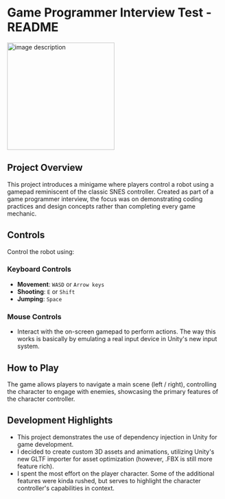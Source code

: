 # Game Programmer Interview Test - README

<img src="https://i.imgur.com/4sWm1dV.png" width="250" alt="image description" />

## Project Overview

This project introduces a minigame where players control a robot using a gamepad reminiscent of the classic SNES controller. Created as part of a game programmer interview, the focus was on demonstrating coding practices and design concepts rather than completing every game mechanic.

## Controls

Control the robot using:

### Keyboard Controls

- **Movement**: `WASD` or `Arrow keys`
- **Shooting**: `E` or `Shift`
- **Jumping**: `Space`

### Mouse Controls

- Interact with the on-screen gamepad to perform actions. The way this works is basically by emulating a real input device in Unity's new input system.

## How to Play

The game allows players to navigate a main scene (left / right), controlling the character to engage with enemies, showcasing the primary features of the character controller.

## Development Highlights

- This project demonstrates the use of dependency injection in Unity for game development.
- I decided to create custom 3D assets and animations, utilizing Unity's new GLTF importer for asset optimization (however, .FBX is still more feature rich).
- I spent the most effort on the player character. Some of the additional features were kinda rushed, but serves to highlight the character controller's capabilities in context.
